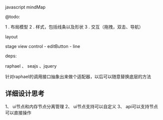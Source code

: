 javascript mindMap

@todo: 

1 . 布局模型 
2 . 样式，包括线条以及形状
3 . 交互（拖拽，双击、导航）

layout

stage
  view
    control
      - editButton
      - line

deps:

raphael 、 seajs 、jquery

针对raphael的调用接口抽象出来做个适配器，以后可以随意替换底层的方法


详细设计思考
------------------------
1、 ui节点和内存节点分离管理
2、 ui节点支持可以自定义
3、 api可以支持节点可以直接操作
